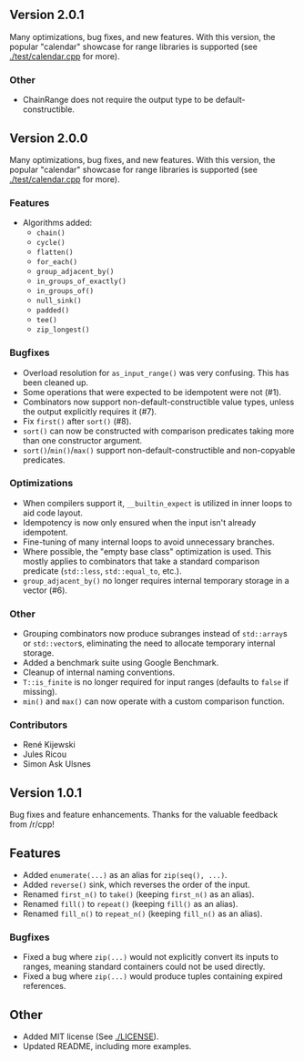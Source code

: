 ## Version 2.0.1

Many optimizations, bug fixes, and new features. With this version, the popular "calendar" showcase
for range libraries is supported (see [./test/calendar.cpp](calendar.cpp) for more).

### Other

- ChainRange does not require the output type to be default-constructible.

## Version 2.0.0

Many optimizations, bug fixes, and new features. With this version, the popular "calendar" showcase
for range libraries is supported (see [./test/calendar.cpp](calendar.cpp) for more).

### Features

- Algorithms added:
  - `chain()`
  - `cycle()`
  - `flatten()`
  - `for_each()`
  - `group_adjacent_by()`
  - `in_groups_of_exactly()`
  - `in_groups_of()`
  - `null_sink()`
  - `padded()`
  - `tee()`
  - `zip_longest()`

### Bugfixes

- Overload resolution for `as_input_range()` was very confusing. This has been cleaned up.
- Some operations that were expected to be idempotent were not (#1).
- Combinators now support non-default-constructible value types, unless the output explicitly
  requires it (#7).
- Fix `first()` after `sort()` (#8).
- `sort()` can now be constructed with comparison predicates taking more than one constructor
  argument.
- `sort()`/`min()`/`max()` support non-default-constructible and non-copyable predicates.

### Optimizations

- When compilers support it, `__builtin_expect` is utilized in inner loops to aid code layout.
- Idempotency is now only ensured when the input isn't already idempotent.
- Fine-tuning of many internal loops to avoid unnecessary branches.
- Where possible, the "empty base class" optimization is used. This mostly applies to combinators
  that take a standard comparison predicate (`std::less`, `std::equal_to`, etc.).
- `group_adjacent_by()` no longer requires internal temporary storage in a vector (#6).

### Other

- Grouping combinators now produce subranges instead of `std::array`s or `std::vector`s, eliminating
  the need to allocate temporary internal storage.
- Added a benchmark suite using Google Benchmark.
- Cleanup of internal naming conventions.
- `T::is_finite` is no longer required for input ranges (defaults to `false` if missing).
- `min()` and `max()` can now operate with a custom comparison function.

### Contributors

- René Kijewski
- Jules Ricou
- Simon Ask Ulsnes

## Version 1.0.1

Bug fixes and feature enhancements. Thanks for the valuable feedback from /r/cpp!

## Features

- Added `enumerate(...)` as an alias for `zip(seq(), ...)`.
- Added `reverse()` sink, which reverses the order of the input.
- Renamed `first_n()` to `take()` (keeping `first_n()` as an alias).
- Renamed `fill()` to `repeat()` (keeping `fill()` as an alias).
- Renamed `fill_n()` to `repeat_n()` (keeping `fill_n()` as an alias).

### Bugfixes

- Fixed a bug where `zip(...)` would not explicitly convert its inputs to ranges, meaning standard
  containers could not be used directly.
- Fixed a bug where `zip(...)` would produce tuples containing expired references.

## Other

- Added MIT license (See [./LICENSE](LICENSE)).
- Updated README, including more examples.